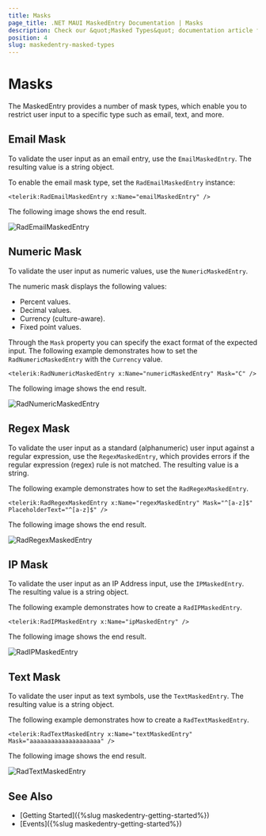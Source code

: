```yaml
---
title: Masks
page_title: .NET MAUI MaskedEntry Documentation | Masks
description: Check our &quot;Masked Types&quot; documentation article for Telerik MaskedEntry for .NET MAUI.
position: 4
slug: maskedentry-masked-types
---
```


# Masks

The MaskedEntry provides a number of mask types, which enable you to restrict user input to a specific type such as email, text, and more.

## Email Mask

To validate the user input as an email entry, use the `EmailMaskedEntry`. The resulting value is a string object.

To enable the email mask type, set the `RadEmailMaskedEntry` instance:

```XAML
<telerik:RadEmailMaskedEntry x:Name="emailMaskedEntry" />
```

The following image shows the end result.

![RadEmailMaskedEntry](../images/maskedentry_email.png)

## Numeric Mask

To validate the user input as numeric values, use the `NumericMaskedEntry`.

The numeric mask displays the following values:

* Percent values.
* Decimal values.
* Currency (culture-aware).
* Fixed point values.

Through the `Mask` property you can specify the exact format of the expected input. The following example demonstrates how to set the `RadNumericMaskedEntry` with the `Currency` value.

```XAML
<telerik:RadNumericMaskedEntry x:Name="numericMaskedEntry" Mask="C" />
```

The following image shows the end result.

![RadNumericMaskedEntry](../images/maskedentry_numeric.png)

## Regex Mask

To validate the user input as a standard (alphanumeric) user input against a regular expression, use the `RegexMaskedEntry`, which provides errors if the regular expression (regex) rule is not matched. The resulting value is a string.

The following example demonstrates how to set the `RadRegexMaskedEntry`.

```XAML
<telerik:RadRegexMaskedEntry x:Name="regexMaskedEntry" Mask="^[a-z]$" PlaceholderText="^[a-z]$" />
```

The following image shows the end result.

![RadRegexMaskedEntry](../images/maskedentry_regex.png)

## IP Mask

To validate the user input as an IP Address input, use the `IPMaskedEntry`. The resulting value is a string object.

The following example demonstrates how to create a `RadIPMaskedEntry`.

```XAML
<telerik:RadIPMaskedEntry x:Name="ipMaskedEntry" />
```

The following image shows the end result.

![RadIPMaskedEntry](../images/maskedentry_ip.png)

## Text Mask

To validate the user input as text symbols, use the `TextMaskedEntry`. The resulting value is a string object.

The following example demonstrates how to create a `RadTextMaskedEntry`.

```XAML
<telerik:RadTextMaskedEntry x:Name="textMaskedEntry" Mask="aaaaaaaaaaaaaaaaaaaa" />
```

The following image shows the end result.

![RadTextMaskedEntry](../images/maskedentry_text.png)

## See Also

- [Getting Started]({%slug maskedentry-getting-started%})
- [Events]({%slug maskedentry-getting-started%})
